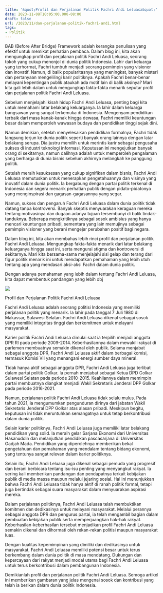 ```yaml
---
title: '&quot;Profil dan Perjalanan Politik Fachri Andi Leluasa&quot;'
date: 2023-11-08T10:05:00.000-08:00
draft: false
url: /2023/11/dan-perjalanan-politik-fachri-andi.html
tags: 
- Politik
---
```


  

BAB (Before After Bridge) Framework adalah kerangka penulisan yang efektif untuk memikat perhatian pembaca. Dalam blog ini, kita akan mengungkap profil dan perjalanan politik Fachri Andi Leluasa, seorang tokoh yang cukup menonjol di dunia politik Indonesia. Lahir dari keluarga yang terhormat, Fachri tumbuh menjadi seorang pemimpin yang visioner dan inovatif. Namun, di balik popularitasnya yang meningkat, banyak misteri dan pertanyaan mengelilingi karir politiknya. Apakah Fachri benar-benar melayani kepentingan publik ataukah ada motif lain di balik aksinya? Mari kita gali lebih dalam untuk mengungkap fakta-fakta menarik seputar profil dan perjalanan politik Fachri Andi Leluasa.

  

Sebelum menjelajahi kisah hidup Fachri Andi Leluasa, penting bagi kita untuk memahami latar belakang keluarganya. Ia lahir dalam keluarga bangsawan yang sangat terkemuka di Indonesia. Mengenyam pendidikan terbaik dari masa kanak-kanak hingga dewasa, Fachri memiliki keuntungan besar dalam memperoleh wawasan budaya dan pendidikan tinggi sejak dini.

  

Namun demikian, setelah menyelesaikan pendidikan formalnya, Fachri tidak langsung terjun ke dunia politik seperti banyak orang lainnya dengan latar belakang serupa. Dia justru memilih untuk merintis karir sebagai pengusaha sukses di industri teknologi informasi. Keputusan ini mengejutkan banyak orang di sekitarnya, namun dalihnya adalah untuk memperoleh pengalaman yang berharga di dunia bisnis sebelum akhirnya melangkah ke panggung politik.

  

Setelah meraih kesuksesan yang cukup signifikan dalam bisnis, Fachri Andi Leluasa memutuskan untuk menerapkan pengetahuannya dan visinya yang inovatif dalam dunia politik. Ia bergabung dengan partai politik terkenal di Indonesia dan segera menarik perhatian publik dengan pidato-pidatonya yang menginspirasi dan gagasan-gagasannya yang segar.

  

Namun, sukses dan pengaruh Fachri Andi Leluasa dalam dunia politik tidak datang tanpa kontroversi. Banyak skeptis menyuarakan keraguan mereka tentang motivasinya dan dugaan adanya tujuan tersembunyi di balik tindak-tanduknya. Beberapa mengkritiknya sebagai sosok ambisius yang hanya mencari keuntungan pribadi, sementara yang lain memujinya sebagai pemimpin visioner yang berani mengejar perubahan positif bagi negara.

  

Dalam blog ini, kita akan membahas lebih rinci profil dan perjalanan politik Fachri Andi Leluasa. Mengungkap fakta-fakta menarik dari latar belakang keluarganya hingga saat ini, serta mengurai stigma dan kontroversi di sekitarnya. Mari kita bersama-sama menjelajahi sisi gelap dan terang dari figur politik menarik ini untuk mendapatkan pemahaman yang lebih utuh tentang apa yang mendasari aksi-aksi Fachri dalam dunia politik.

  

Dengan adanya pemahaman yang lebih dalam tentang Fachri Andi Leluasa, kita dapat membentuk pandangan yang lebih obj

  

![](https://www.radarkotanews.com/wp-content/uploads/2020/01/rps20200120_135017_624.jpg)

  

Profil dan Perjalanan Politik Fachri Andi Leluasa

  

Fachri Andi Leluasa adalah seorang politisi Indonesia yang memiliki perjalanan politik yang menarik. Ia lahir pada tanggal 7 Juli 1980 di Makassar, Sulawesi Selatan. Fachri Andi Leluasa dikenal sebagai sosok yang memiliki integritas tinggi dan berkomitmen untuk melayani masyarakat.

  

Karier politik Fachri Andi Leluasa dimulai saat ia terpilih menjadi anggota DPR RI pada periode 2009-2014. Keberhasilannya dalam mewakili rakyat di parlemen membuatnya semakin dikenal oleh publik. Selama menjabat sebagai anggota DPR, Fachri Andi Leluasa aktif dalam berbagai komisi, termasuk Komisi VII yang menangani energi sumber daya mineral.

  

Tidak hanya aktif sebagai anggota DPR, Fachri Andi Leluasa juga terlibat dalam partai politik Golkar. Ia pernah menjabat sebagai Ketua DPD Golkar Sulawesi Selatan pada periode 2010-2015. Keahliannya dalam memimpin partai membuatnya diangkat menjadi Wakil Sekretaris Jenderal DPP Golkar pada periode 2016-2021.

  

Namun, perjalanan politik Fachri Andi Leluasa tidak selalu mulus. Pada tahun 2021, ia mengumumkan pengunduran dirinya dari jabatan Wakil Sekretaris Jenderal DPP Golkar atas alasan pribadi. Meskipun begitu, keputusan ini tidak meruntuhkan semangatnya untuk tetap berkontribusi dalam dunia politik.

  

Selain karier politiknya, Fachri Andi Leluasa juga memiliki latar belakang pendidikan yang solid. Ia meraih gelar Sarjana Ekonomi dari Universitas Hasanuddin dan melanjutkan pendidikan pascasarjana di Universitas Gadjah Mada. Pendidikan yang diperolehnya memberikan bekal pengetahuan dan pemahaman yang mendalam tentang bidang ekonomi, yang tentunya sangat relevan dalam karier politiknya.

  

Selain itu, Fachri Andi Leluasa juga dikenal sebagai pemuda yang progresif dan berani berbicara tentang isu-isu penting yang menyangkut rakyat. Ia sering kali memberikan pandangan dan pendapatnya terkait kebijakan publik di media massa maupun melalui jejaring sosial. Hal ini menunjukkan bahwa Fachri Andi Leluasa tidak hanya aktif di ranah politik formal, tetapi juga bertindak sebagai suara masyarakat dalam menyuarakan aspirasi mereka.

  

Dalam perjalanan politiknya, Fachri Andi Leluasa telah membuktikan komitmen dan dedikasinya untuk melayani masyarakat. Melalui perannya sebagai anggota DPR dan pengurus partai, ia telah mengambil bagian dalam pembuatan kebijakan publik serta memperjuangkan hak-hak rakyat. Keberhasilan-keberhasilan tersebut menjadikan profil Fachri Andi Leluasa semakin dikenal dan dihormati oleh rekan-rekan politisi maupun masyarakat luas.

  

Dengan kualitas kepemimpinan yang dimiliki dan dedikasinya untuk masyarakat, Fachri Andi Leluasa memiliki potensi besar untuk terus berkembang dalam dunia politik di masa mendatang. Dukungan dan kepercayaan dari rakyat menjadi modal utama bagi Fachri Andi Leluasa untuk terus berkontribusi dalam pembangunan Indonesia.

  

Demikianlah profil dan perjalanan politik Fachri Andi Leluasa. Semoga artikel ini memberikan gambaran yang jelas mengenai sosok dan kontribusi yang telah ia berikan dalam dunia politik Indonesia.